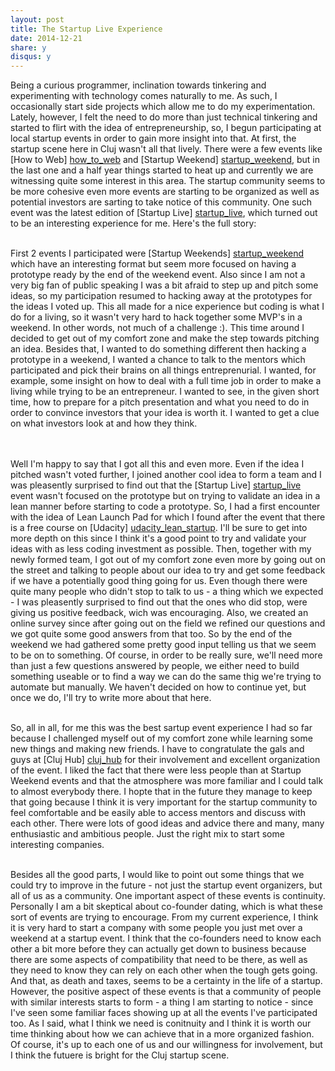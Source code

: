 ```yaml
---
layout: post
title: The Startup Live Experience
date: 2014-12-21
share: y
disqus: y
---
```

[startup_weekend]: http://startupweekend.org
[how_to_web]: http://howtoweb.co
[startup_live]: https://www.facebook.com/startupliveclujnapoca
[udacity_lean_startup]: https://www.udacity.com/course/ep245
[cluj_hub]: http://clujhub.ro/


Being a curious programmer, inclination towards tinkering and experimenting with technology comes naturally to me. As such, I occasionally start side projects which allow me to do my experimentation. Lately, however, I felt the need to do more than just technical tinkering and started to flirt with the idea of entrepreneurship, so, I begun participating at local startup events in order to gain more insight into that. At first, the startup scene here in Cluj wasn't all that lively. There were a few events like [How to Web] [how_to_web] and [Startup Weekend] [startup_weekend], but in the last one and a half year things started to heat up and currently we are witnessing quite some interest in this area. The startup community seems to be more cohesive even more  events are starting to be organized as well as potential investors are sarting to take notice of this community. One such event was the latest edition of [Startup Live] [startup_live], which turned out to be an interesting experience for me. Here's the full story:
<br/><br/>

First 2 events I participated were [Startup Weekends] [startup_weekend] which have an interesting format but seem more focused on having a prototype ready by the end of the weekend event. Also since I am not a very big fan of public speaking I was a bit afraid to step up and pitch some ideas, so my participation resumed to hacking away at the prototypes for the ideas I voted up. This all made for a nice experience but coding is what I do for a living, so it wasn't very hard to hack together some MVP's in a weekend. In other words, not much of a challenge :).
This time around I decided to get out of my comfort zone and make the step towards pitching an idea. Besides that, I wanted to do something different then hacking a prototype in a weekend, I wanted a chance to talk to the mentors which participated and pick their brains on all things entreprenurial. I wanted, for example, some insight on how to deal with a full time job in order to make a living while trying to be an entrepreneur. I wanted to see, in the given short time, how to prepare for a pitch presentation and what you need to do in order to convince investors that your idea is worth it. I wanted to get a clue on what investors look at and how they think.

<br/><br/>
Well I'm happy to say that I got all this and even more. Even if the idea I pitched wasn't voted further, I joined another cool idea to form a team and I was pleasently surprised to find out that the [Startup Live] [startup_live] event wasn't focused on the prototype but on trying to validate an idea in a lean manner before starting to code a prototype. So, I had a first encounter with the idea of Lean Launch Pad for which I found after the event that there is a free course on [Udacity] [udacity_lean_startup]. I'll be sure to get into more depth on this since I think it's a good point to try and validate your ideas with as less coding investment as possible.
Then, together with my newly formed team, I got out of my comfort zone even more by going out on the street and talking to people about our idea to try and get some feedback if we have a potentially good thing going for us. Even though there were quite many people who didn't stop to talk to us - a thing which we expected - I was pleasently surprised to find out that the ones who did stop, were giving us positive feedback, wich was encouraging. Also, we created an online survey since after going out on the field we refined our questions and we got quite some good answers from that too. So by the end of the weekend we had gathered some pretty good input telling us that we seem to be on to something. Of course, in order to be really sure, we'll need more than just a few questions answered by people, we either need to build something useable or to find a way we can do the same thig we're trying to automate but manually. We haven't decided on how to continue yet, but once we do, I'll try to write more about that here.
<br/><br/>

So, all in all, for me this was the best sartup event experience I had so far because I challenged myself out of my comfort zone while learning some new things and making new friends. I have to congratulate the gals and guys at [Cluj Hub] [cluj_hub] for their involvement and excellent organization of the event. I liked the fact that there were less people than at Startup Weekend events and that the atmosphere was more familiar and I could talk to almost everybody there. I hopte that in the future they manage to keep that going because I think it is very important for the startup community to feel comfortable and be easily able to access mentors and discuss with each other. There were lots of good ideas and advice there and many, many enthusiastic and ambitious people. Just the right mix to start some interesting companies.
<br/><br/>

Besides all the good parts, I would like to point out some things that we could try to improve in the future - not just the startup event organizers, but all of us as a community. One important aspect of these events is continuity. Personally I am a bit skeptical about co-founder dating, which is what these sort of events are trying to encourage. From my current experience, I think it is very hard to start a company with some people you just met over a weekend at a startup event. I think that the co-founders need to know each other a bit more before they can actually get down to business because there are some aspects of compatibility that need to be there, as well as they need to know they can rely on each other when the tough gets going. And that, as death and taxes, seems to be a certainty in the life of a startup. However, the positive aspect of these events is that a community of people with similar interests starts to form - a thing I am starting to notice - since I've seen some familiar faces showing up at all the events I've participated too. As I said, what I think we need is conitnuity and I think it is worth our time thinking about how we can achieve that in a more organized fashion. Of course, it's up to each one of us and our willingness for involvement, but I think the futuere is bright for the Cluj startup scene.